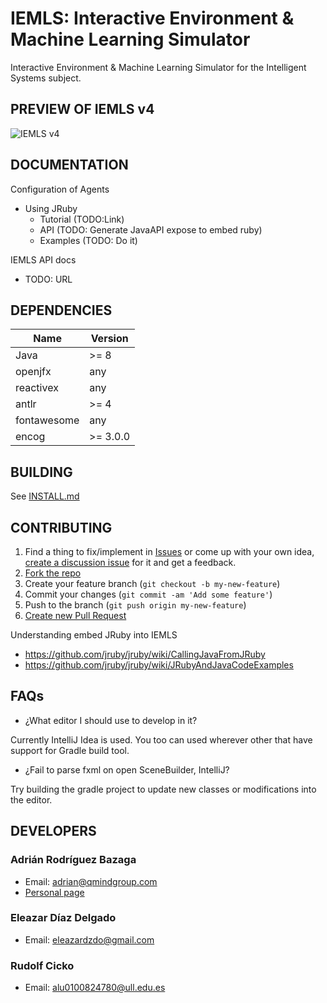 # IEMLS: Interactive Environment & Machine Learning Simulator

Interactive Environment & Machine Learning Simulator for the Intelligent Systems subject.

## PREVIEW OF IEMLS v4

![IEMLS v4](http://i.imgur.com/WnZPkRL.jpg "IEMLS v4")


## DOCUMENTATION

Configuration of Agents
- Using JRuby
  + Tutorial (TODO:Link)
  + API      (TODO: Generate JavaAPI expose to embed ruby)
  + Examples (TODO: Do it)


IEMLS API docs
- TODO: URL

## DEPENDENCIES

| Name         | Version                          |
|--------------|----------------------------------|
| Java           | >= 8                         |
| openjfx | any |
| reactivex      |                    any              |
| antlr      |                    >= 4              |
| fontawesome      |                    any              |
| encog      |                    >= 3.0.0              |

## BUILDING

See [INSTALL.md](INSTALL.md)

## CONTRIBUTING

1. Find a thing to fix/implement in [Issues](https://github.com/AdrianBZG/SyncMe/issues?direction=desc&sort=created&state=open) or come up with your own idea, [create a discussion issue](https://github.com/AdrianBZG/SyncMe/issues/new) for it and get a feedback.
2. [Fork the repo](https://help.github.com/articles/fork-a-repo)
3. Create your feature branch (`git checkout -b my-new-feature`)
4. Commit your changes (`git commit -am 'Add some feature'`)
5. Push to the branch (`git push origin my-new-feature`)
6. [Create new Pull Request](https://help.github.com/articles/using-pull-requests)

Understanding embed JRuby into IEMLS

- https://github.com/jruby/jruby/wiki/CallingJavaFromJRuby
- https://github.com/jruby/jruby/wiki/JRubyAndJavaCodeExamples


## FAQs

- ¿What editor I should use to develop in it?

Currently IntelliJ Idea is used. You too can used wherever other that
have support for Gradle build tool.

- ¿Fail to parse fxml on open SceneBuilder, IntelliJ?

Try building the gradle project to update new classes or modifications
into the editor.

## DEVELOPERS

### Adrián Rodríguez Bazaga
  - Email: adrian@qmindgroup.com
  - [Personal page](http://www.adrianbazaga.com/)

### Eleazar Díaz Delgado
  - Email: eleazardzdo@gmail.com

### Rudolf Cicko
  - Email: alu0100824780@ull.edu.es
